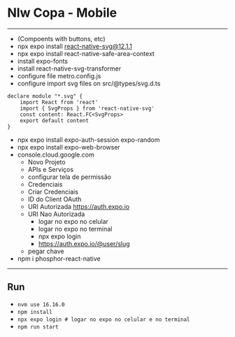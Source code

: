 # Nlw Copa - Mobile

----------
-  (Compoents with buttons, etc)
- npx expo install react-native-svg@12.1.1
- npx expo install react-native-safe-area-context
- install expo-fonts
- install react-native-svg-transformer
- configure file metro.config.js
- configure import svg files on src/@types/svg.d.ts
```
declare module "*.svg" {
    import React from 'react'
    import { SvgProps } from 'react-native-svg'
    const content: React.FC<SvgProps>
    export default content
}
```
- npx expo install expo-auth-session expo-random
- npx expo install expo-web-browser
- console.cloud.google.com
    - Novo Projeto
    - APIs e Serviços
    - configurar tela de permissão
    - Credenciais
    - Criar Credenciais
    - ID do Client OAuth
    - URI Autorizada https://auth.expo.io
    - URI Nao Autorizada
        - logar no expo no celular
        - logar no expo no terminal
        - npx expo login
        - https://auth.expo.io/@user/slug
    - pegar chave
-  npm i phosphor-react-native

----------
## Run
- `nvm use 16.16.0`
- `npm install`
- `npx expo login # logar no expo no celular e no terminal`
- `npm run start`